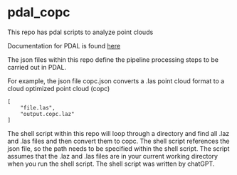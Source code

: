 # pdal_copc
This repo has pdal scripts to analyze point clouds

Documentation for PDAL is found [here](https://pdal.io/en/2.5.2)

The json files within this repo define the pipeline processing steps to be carried out in PDAL. 

For example, the json file copc.json converts a .las point cloud format to a cloud optimized point cloud (copc)

```
[
    "file.las",
    "output.copc.laz"
]
```

The shell script within this repo will loop through a directory and find all .laz and .las files and then convert them to copc. The shell script references the json file, so the path needs to be specified within the shell script. The script assumes that the .laz and .las files are in your current working directory when you run the shell script. The shell script was written by chatGPT. 
